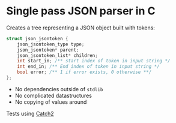# Single pass JSON parser in C

Creates a tree representing a JSON object built with tokens:

```c
struct json_jsontoken {
    json_jsontoken_type type;
    json_jsontoken* parent;
    json_jsontoken_list* children;
    int start_in; /** start index of token in input string */
    int end_in; /** End index of token in input string */
    bool error; /** 1 if error exists, 0 otherwise **/
};
```

- No dependencies outside of `stdlib`
- No complicated datastructures
- No copying of values around

Tests using [Catch2](https://github.com/catchorg/Catch2)
